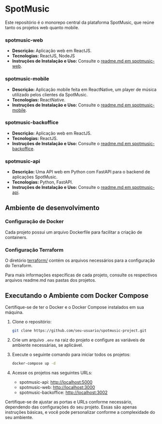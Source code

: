 # SpotMusic

Este repositório é o monorepo central da plataforma SpotMusic, que reúne tanto os projetos web quanto mobile.

### spotmusic-web

- **Descrição:** Aplicação web em ReactJS.
- **Tecnologias:** ReactJS, NodeJS
- **Instruções de Instalação e Uso:** Consulte o [readme.md em spotmusic-web](spotmusic-web/README.md).

### spotmusic-mobile

- **Descrição:** Aplicação mobile feita em ReactNative, um player de música utilizado pelos clientes da SpotMusic.
- **Tecnologias:** ReactNative.
- **Instruções de Instalação e Uso:** Consulte o [readme.md em spotmusic-mobile](spotmusic-mobile/README.md).

### spotmusic-backoffice

- **Descrição:** Aplicação web em ReactJS.
- **Tecnologias:** ReactJS.
- **Instruções de Instalação e Uso:** Consulte o [readme.md em spotmusic-backoffice](spotmusic-backoffice/README.md).

### spotmusic-api

- **Descrição:** Uma API web em Python com FastAPI para o backend de aplicações SpotMusic.
- **Tecnologias:** Python, FastAPI.
- **Instruções de Instalação e Uso:** Consulte o [readme.md em spotmusic-api](spotmusic-api/README.md).


## **Ambiente de desenvolvimento**

### Configuração de Docker

Cada projeto possui um arquivo Dockerfile para facilitar a criação de containers.

### Configuração Terraform

O diretório [terraform/](terraform/) contém os arquivos necessários para a configuração do Terraform.

Para mais informações específicas de cada projeto, consulte os respectivos arquivos readme.md nas pastas dos projetos.

## **Executando o Ambiente com Docker Compose**

Certifique-se de ter o Docker e o Docker Compose instalados em sua máquina.

1. Clone o repositório:

   ```bash
   git clone https://github.com/seu-usuario/spotmusic-project.git
   ```

2. Crie um arquivo `.env` na raiz do projeto e configure as variáveis de ambiente necessárias, se aplicável.

3. Execute o seguinte comando para iniciar todos os projetos:

   ```bash
   docker-compose up -d
   ```

4. Acesse os projetos nas seguintes URLs:

   - spotmusic-api: [http://localhost:5000](http://localhost:5000)
   - spotmusic-web: [http://localhost:3000](http://localhost:3000)
   - spotmusic-backoffice: [http://localhost:3002](http://localhost:3002)

Certifique-se de ajustar as portas e URLs conforme necessário, dependendo das configurações do seu projeto. Essas são apenas instruções básicas, e você pode personalizar conforme a complexidade do seu ambiente.
